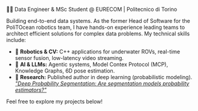 👨‍💻 Data Engineer & MSc Student @ EURECOM | Politecnico di Torino

Building end-to-end data systems. As the former Head of Software for the PoliTOcean robotics team, I have hands-on experience leading teams to architect efficient solutions for complex data problems. My technical skills include:

- 🤖 **Robotics & CV:** C++ applications for underwater ROVs, real-time sensor fusion, low-latency video streaming.
- 🧠 **AI & LLMs:** Agentic systems, Model Contex Protocol (MCP), Knowledge Graphs, 6D pose estimation.
- 🔬 **Research:** Published author in deep learning (probabilistic modeling). [_"Deep Probability Segmentation: Are segmentation models probability estimators?"_](https://ieeexplore.ieee.org/document/10740436)

Feel free to explore my projects below!